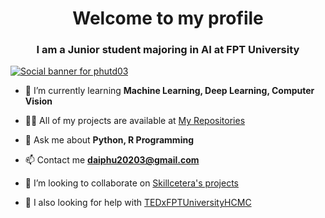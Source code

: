 <h1 align="center">Welcome to my profile</h1>

<h3 align="center">I am a Junior student majoring in AI at FPT University</h3>

[![Social banner for phutd03](https://github.com/PhuTd03/PhuTd03/blob/main/Resource/PhuTd03.gif)](https://www.facebook.com/daiphu.tran.77/)

- 🌱 I’m currently learning **Machine Learning, Deep Learning, Computer Vision**

- 👨‍💻 All of my projects are available at [My Repositories](https://github.com/PhuTd03?tab=repositories)

- 💬 Ask me about **Python, R Programming**

- 📫 Contact me **daiphu20203@gmail.com**

- 👯 I’m looking to collaborate on [Skillcetera's projects](https://www.facebook.com/skillcetera)

- 🤝 I also looking for help with [TEDxFPTUniversityHCMC](https://www.facebook.com/TEDxFPTUniversityHCMC)
